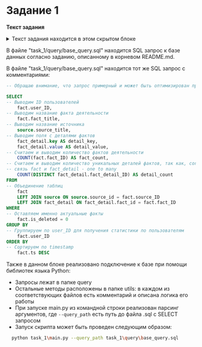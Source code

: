 # Задание 1

**Текст задания**
<details>
  <summary>Текст задания находится в этом скрытом блоке</summary>
  
  1. Опираясь на приведенную ERD и таблицы со списком атрибутов (для удобства копирования), составить базовый запрос, демонстрирующий для каждого user все его актуальные факты деятельности (fact), детали деятельности (fact_detail) и источники данных, от которых получены эти факты деятельности (source), со статистикой по количеству фактов деятельности и деталей деятельности для каждого user. Для каждой детали деятельности (fact_detail) вывести словарные значения ее типа и типа результата. Данные отсортировать по дате записи в базу (ts) в рамках каждого user.
  Таблицы:
  source (200 записей)
  source_ID (PK)
  source_external_ID : varchar 
  source_title : varchar 
  source_description : varchar 
  source_add_info : varchar 
  is_deleted : int(1) Boolean признак того, что запись считается недействительной (soft delete)
  ts : datetime
  fact (2500 записей)
  fact_ID (PK)
  user_ID (FK)
  source_ID (FK)
  dict_fact_type_ID (FK) 
  fact_external_ID : varchar 
  fact_start_date : datetime 
  fact_end_date : datetime 
  fact_title : varchar 
  fact_description : varchar 
  fact_add_info : varchar 
  fact_string : varchar 
  fact_tag : varchar
  is_teambased : int(1) 
  is_deleted : int(1) Boolean признак того, что запись считается недействительной (soft delete)
  ts : datetime
  fact_detail (30000 записей)
  fact_detail_ID 
  fact_ID 
  dict_detail_type_ID
  dict_result_value_type_ID
  result_scale_info_ID : int (nullable)
  key : varchar 
  value : varchar 
  add_info : varchar
  is_deleted : int(1) Boolean признак того, что запись считается недействительной (soft delete)
  ts : datetime
</details>

В файле "task_1/query/base_query.sql" находится SQL запрос к базе данных согласно заданию, описанному в корневом README.md.

В файле "task_1/query/base_query.sql" находится тот же SQL запрос с комментариями:

```sql
-- Обращаю внимание, что запрос примерный и может быть оптимизирован при уточнении структуры хранилища и тестировании

SELECT
-- Выводим ID пользователей
    fact.user_ID,
-- Выводим название факта деятельности
    fact.fact_title,
-- Выводим название источника
    source.source_title,
-- Выводим поля с деталями фактов
    fact_detail.key AS detail_key,
    fact_detail.value AS detail_value,
-- Считаем и выводим количество фактов деятельности
    COUNT(fact.fact_ID) AS fact_count,
-- Считаем и выводим количество уникальных деталей фактов, так как, согласно схеме ERD,
-- связь fact и fact_detail - one to many
    COUNT(DISTINCT fact_detail.fact_detail_ID) AS detail_count
FROM
-- Объединение таблиц
    fact
    LEFT JOIN source ON source.source_id = fact.source_ID
    LEFT JOIN fact_detail ON fact_detail.fact_id = fact.fact_ID
WHERE
-- Оставляем именно актуальные факты
    fact.is_deleted = 0
GROUP BY
-- Группируем по user_ID для получения статистики по пользователям
    fact.user_ID
ORDER BY
-- Сортируем по timestamp
    fact.ts DESC
```

Также в данном блоке реализовано подключение к базе при помощи библиотек языка Python:
* Запросы лежат в папке query
* Остальные методы расположены в папке utils: в каждом из соответствующих файлов есть комментарий и описана логика его работы
* При запуске main.py из командной строки реализован парсинг аргументов, где `--query_path` есть путь до файла .sql с SELECT запросом
* Запуск скрипта может быть проведен следующим образом:
```bash
  python task_1\main.py --query_path task_1\query\base_query.sql
```
